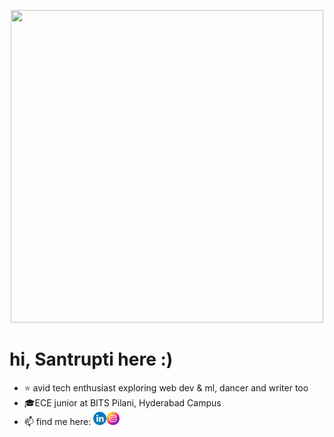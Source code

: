 <p align="center"><img height="500", width="500", src="https://github.com/lazybug19/lazybug19/assets/105040967/7534b66d-1293-45fd-be90-ddddbbc533f9"></p>

# hi, Santrupti here :)

<!--
**lazybug19/lazybug19** is a ✨ _special_ ✨ repository because its `README.md` (this file) appears on your GitHub profile.
-->
- ⭐ avid tech enthusiast exploring web dev & ml, dancer and writer too
- 🎓ECE junior at BITS Pilani, Hyderabad Campus
- 📫 find me here: <a href="https://www.linkedin.com/in/santruptibehera/"><img src="https://raw.githubusercontent.com/lazybug19/lazybug19/main/imgs/linkedin.png" alt="icon | LinkedIn" width="21px"/></a><a href="https://www.instagram.com/_santruptiiiiii__/"><img src="https://raw.githubusercontent.com/lazybug19/lazybug19/main/imgs/instagram.png" alt="icon | Instagram" width="21px"/></a>



